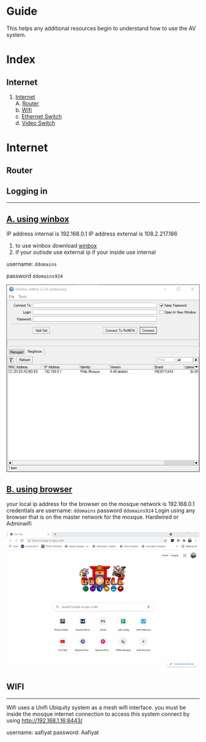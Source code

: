# Guide
This helps any additional resources begin to understand how to use the AV system.


# Index


## Internet

1. [Internet](#Internet) <br>
    A. [Router](#router) <br>
    b. [Wifi](#wifi) <br>
    c. [Ethernet Switch](#Ethernet-Switch)<br>
    d. [Video Switch](#Video-Switch)



# Internet

## Router

## Logging in
----

## <u>A. using winbox</u>

IP address internal is 192.168.0.1
IP address external is 108.2.217.186

1. to use winbox download [winbox](./programs/winbox64.exe)
2. if your outisde use external ip if your inside use internal

username: `ddomains`

password `ddomains924`

![winbox](./images/winbox.gif)

## <u>B. using browser</u>

your local ip address for the browser on the mosque network is 192.168.0.1
credentials are 
username: `ddomains`
password `ddomains924`
Login using any browser that is on the master network for the mosque. Hardwired or Adminwifi

![browser](./images/browser.gif)

## WIFI
----

Wifi uses a Unifi Ubiquity system as a mesh wifi interface. 
you must be inside the mosque internet connection to access this system
connect by using http://192.168.1.16:8443/

username: aafiyat
password: Aafiyat